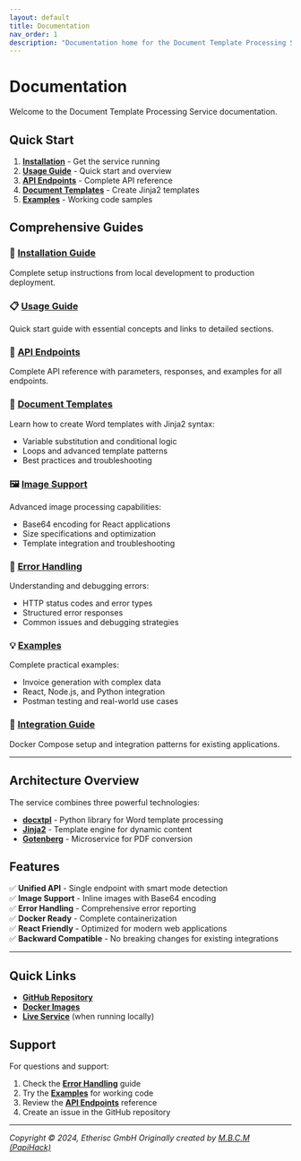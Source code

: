 ```yaml
---
layout: default
title: Documentation
nav_order: 1
description: "Documentation home for the Document Template Processing Service."
---
```


# Documentation

Welcome to the Document Template Processing Service documentation.

## Quick Start

1. **[Installation](installation.md)** - Get the service running
2. **[Usage Guide](usage.md)** - Quick start and overview
3. **[API Endpoints](api-endpoints.md)** - Complete API reference
4. **[Document Templates](document-templates.md)** - Create Jinja2 templates
5. **[Examples](examples.md)** - Working code samples

## Comprehensive Guides

### 🚀 **[Installation Guide](installation.md)**
Complete setup instructions from local development to production deployment.

### 📋 **[Usage Guide](usage.md)**
Quick start guide with essential concepts and links to detailed sections.

### 🔌 **[API Endpoints](api-endpoints.md)**
Complete API reference with parameters, responses, and examples for all endpoints.

### 📄 **[Document Templates](document-templates.md)**
Learn how to create Word templates with Jinja2 syntax:
- Variable substitution and conditional logic
- Loops and advanced template patterns
- Best practices and troubleshooting

### 🖼️ **[Image Support](image-support.md)**
Advanced image processing capabilities:
- Base64 encoding for React applications
- Size specifications and optimization
- Template integration and troubleshooting

### 🚫 **[Error Handling](error-handling.md)**
Understanding and debugging errors:
- HTTP status codes and error types
- Structured error responses
- Common issues and debugging strategies

### 💡 **[Examples](examples.md)**
Complete practical examples:
- Invoice generation with complex data
- React, Node.js, and Python integration
- Postman testing and real-world use cases

### 🐳 **[Integration Guide](integration.md)**
Docker Compose setup and integration patterns for existing applications.

---

## Architecture Overview

The service combines three powerful technologies:

- **[docxtpl](https://docxtpl.readthedocs.io/)** - Python library for Word template processing
- **[Jinja2](https://jinja.palletsprojects.com/)** - Template engine for dynamic content
- **[Gotenberg](https://gotenberg.dev/)** - Microservice for PDF conversion

## Features

✅ **Unified API** - Single endpoint with smart mode detection  
✅ **Image Support** - Inline images with Base64 encoding  
✅ **Error Handling** - Comprehensive error reporting  
✅ **Docker Ready** - Complete containerization  
✅ **React Friendly** - Optimized for modern web applications  
✅ **Backward Compatible** - No breaking changes for existing integrations  

---

## Quick Links

- **[GitHub Repository](https://github.com/etherisc-services/document-templating-service)**
- **[Docker Images](https://ghcr.io/etherisc-services/document-templating-service)**
- **[Live Service](http://localhost:8000)** (when running locally)

## Support

For questions and support:
1. Check the **[Error Handling](error-handling.md)** guide
2. Try the **[Examples](examples.md)** for working code
3. Review the **[API Endpoints](api-endpoints.md)** reference
4. Create an issue in the GitHub repository

---

*Copyright © 2024, Etherisc GmbH*
*Originally created by [M.B.C.M (PapiHack)](https://github.com/PapiHack)*